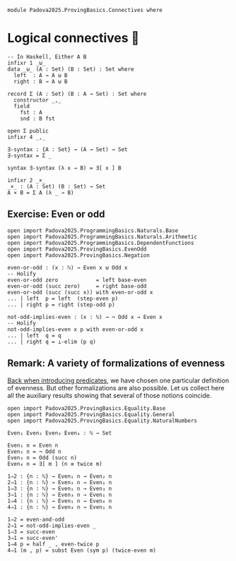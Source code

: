 ```
module Padova2025.ProvingBasics.Connectives where
```

# Logical connectives 🚧

```
-- In Haskell, Either A B
infixr 1 _⊎_
data _⊎_ (A : Set) (B : Set) : Set where
  left  : A → A ⊎ B
  right : B → A ⊎ B
```

```
record Σ (A : Set) (B : A → Set) : Set where
  constructor _,_
  field
    fst : A
    snd : B fst

open Σ public
infixr 4 _,_

∃-syntax : {A : Set} → (A → Set) → Set
∃-syntax = Σ _

syntax ∃-syntax (λ x → B) = ∃[ x ] B

infixr 2 _×_
_×_ : (A : Set) (B : Set) → Set
A × B = Σ A (λ _ → B)
```


## Exercise: Even or odd

```
open import Padova2025.ProgrammingBasics.Naturals.Base
open import Padova2025.ProgrammingBasics.Naturals.Arithmetic
open import Padova2025.ProgrammingBasics.DependentFunctions
open import Padova2025.ProvingBasics.EvenOdd
open import Padova2025.ProvingBasics.Negation
```

```
even-or-odd : (x : ℕ) → Even x ⊎ Odd x
-- Holify
even-or-odd zero            = left base-even
even-or-odd (succ zero)     = right base-odd
even-or-odd (succ (succ x)) with even-or-odd x
... | left  p = left  (step-even p)
... | right p = right (step-odd p)
```

```
not-odd-implies-even : (x : ℕ) → ¬ Odd x → Even x
-- Holify
not-odd-implies-even x p with even-or-odd x
... | left  q = q
... | right q = ⊥-elim (p q)
```


## Remark: A variety of formalizations of evenness

[Back when introducing
predicates](Padova2025.ProvingBasics.EvenOdd.html), we have chosen one
particular definition of evenness. But other formalizations are also
possible. Let us collect here all the auxiliary results showing that
several of those notions coincide.

```
open import Padova2025.ProvingBasics.Equality.Base
open import Padova2025.ProvingBasics.Equality.General
open import Padova2025.ProvingBasics.Equality.NaturalNumbers
```

```
Even₁ Even₂ Even₃ Even₄ : ℕ → Set

Even₁ n = Even n
Even₂ n = ¬ Odd n
Even₃ n = Odd (succ n)
Even₄ n = ∃[ m ] (n ≡ twice m)
```

```
1⇒2 : {n : ℕ} → Even₁ n → Even₂ n
2⇒1 : {n : ℕ} → Even₂ n → Even₁ n
1⇒3 : {n : ℕ} → Even₁ n → Even₃ n
3⇒1 : {n : ℕ} → Even₃ n → Even₁ n
1⇒4 : {n : ℕ} → Even₁ n → Even₄ n
4⇒1 : {n : ℕ} → Even₄ n → Even₁ n

1⇒2 = even-and-odd
2⇒1 = not-odd-implies-even _
1⇒3 = succ-even
3⇒1 = succ-even'
1⇒4 p = half _ , even-twice p
4⇒1 (m , p) = subst Even (sym p) (twice-even m)
```
